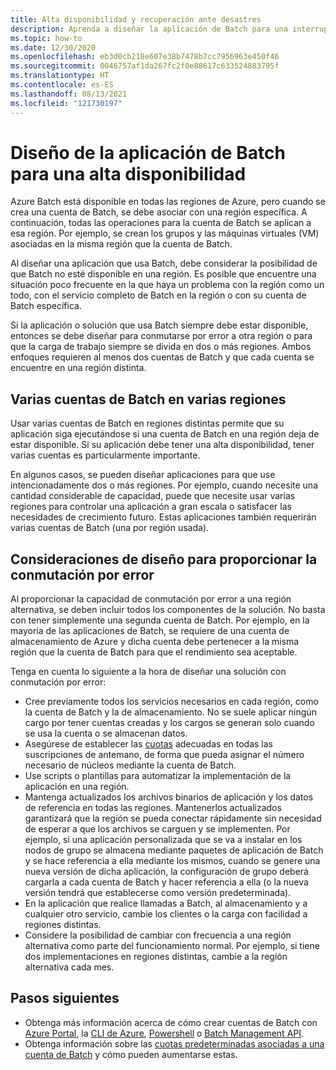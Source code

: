 ```yaml
---
title: Alta disponibilidad y recuperación ante desastres
description: Aprenda a diseñar la aplicación de Batch para una interrupción regional.
ms.topic: how-to
ms.date: 12/30/2020
ms.openlocfilehash: eb3d0cb218e607e38b7478b7cc7956963e450f46
ms.sourcegitcommit: 0046757af1da267fc2f0e88617c633524883795f
ms.translationtype: HT
ms.contentlocale: es-ES
ms.lasthandoff: 08/13/2021
ms.locfileid: "121730197"
---
```

# <a name="design-your-batch-application-for-high-availability"></a>Diseño de la aplicación de Batch para una alta disponibilidad

Azure Batch está disponible en todas las regiones de Azure, pero cuando se crea una cuenta de Batch, se debe asociar con una región específica. A continuación, todas las operaciones para la cuenta de Batch se aplican a esa región. Por ejemplo, se crean los grupos y las máquinas virtuales (VM) asociadas en la misma región que la cuenta de Batch.

Al diseñar una aplicación que usa Batch, debe considerar la posibilidad de que Batch no esté disponible en una región. Es posible que encuentre una situación poco frecuente en la que haya un problema con la región como un todo, con el servicio completo de Batch en la región o con su cuenta de Batch específica.

Si la aplicación o solución que usa Batch siempre debe estar disponible, entonces se debe diseñar para conmutarse por error a otra región o para que la carga de trabajo siempre se divida en dos o más regiones. Ambos enfoques requieren al menos dos cuentas de Batch y que cada cuenta se encuentre en una región distinta.

## <a name="multiple-batch-accounts-in-multiple-regions"></a>Varias cuentas de Batch en varias regiones

Usar varias cuentas de Batch en regiones distintas permite que su aplicación siga ejecutándose si una cuenta de Batch en una región deja de estar disponible. Si su aplicación debe tener una alta disponibilidad, tener varias cuentas es particularmente importante.

En algunos casos, se pueden diseñar aplicaciones para que use intencionadamente dos o más regiones. Por ejemplo, cuando necesite una cantidad considerable de capacidad, puede que necesite usar varias regiones para controlar una aplicación a gran escala o satisfacer las necesidades de crecimiento futuro. Estas aplicaciones también requerirán varias cuentas de Batch (una por región usada).

## <a name="design-considerations-for-providing-failover"></a>Consideraciones de diseño para proporcionar la conmutación por error

Al proporcionar la capacidad de conmutación por error a una región alternativa, se deben incluir todos los componentes de la solución. No basta con tener simplemente una segunda cuenta de Batch. Por ejemplo, en la mayoría de las aplicaciones de Batch, se requiere de una cuenta de almacenamiento de Azure y dicha cuenta debe pertenecer a la misma región que la cuenta de Batch para que el rendimiento sea aceptable.

Tenga en cuenta lo siguiente a la hora de diseñar una solución con conmutación por error:

- Cree previamente todos los servicios necesarios en cada región, como la cuenta de Batch y la de almacenamiento. No se suele aplicar ningún cargo por tener cuentas creadas y los cargos se generan solo cuando se usa la cuenta o se almacenan datos.
- Asegúrese de establecer las [cuotas](batch-quota-limit.md) adecuadas en todas las suscripciones de antemano, de forma que pueda asignar el número necesario de núcleos mediante la cuenta de Batch.
- Use scripts o plantillas para automatizar la implementación de la aplicación en una región.
- Mantenga actualizados los archivos binarios de aplicación y los datos de referencia en todas las regiones. Mantenerlos actualizados garantizará que la región se pueda conectar rápidamente sin necesidad de esperar a que los archivos se carguen y se implementen. Por ejemplo, si una aplicación personalizada que se va a instalar en los nodos de grupo se almacena mediante paquetes de aplicación de Batch y se hace referencia a ella mediante los mismos, cuando se genere una nueva versión de dicha aplicación, la configuración de grupo deberá cargarla a cada cuenta de Batch y hacer referencia a ella (o la nueva versión tendrá que establecerse como versión predeterminada).
- En la aplicación que realice llamadas a Batch, al almacenamiento y a cualquier otro servicio, cambie los clientes o la carga con facilidad a regiones distintas.
- Considere la posibilidad de cambiar con frecuencia a una región alternativa como parte del funcionamiento normal. Por ejemplo, si tiene dos implementaciones en regiones distintas, cambie a la región alternativa cada mes.

## <a name="next-steps"></a>Pasos siguientes

- Obtenga más información acerca de cómo crear cuentas de Batch con [Azure Portal](batch-account-create-portal.md), la [CLI de Azure](./scripts/batch-cli-sample-create-account.md), [Powershell](batch-powershell-cmdlets-get-started.md) o [Batch Management API](batch-management-dotnet.md).
- Obtenga información sobre las [cuotas predeterminadas asociadas a una cuenta de Batch](batch-quota-limit.md) y cómo pueden aumentarse estas.
